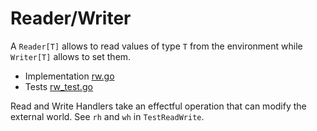 # Reader/Writer

A `Reader[T]` allows to read values of type `T` from the environment while `Writer[T]` allows to set them.

- Implementation [rw.go](https://github.com/vic/fx.go/blob/main/rw/rw_test.go)
- Tests [rw_test.go](https://github.com/vic/fx.go/blob/main/rw/rw_test.go)

Read and Write Handlers take an effectful operation that can modify the external world. See `rh` and `wh` in `TestReadWrite`.